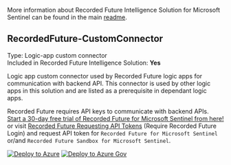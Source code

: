 More information about Recorded Future Intelligence Solution for Microsoft Sentinel can be found in the main [readme](../readme.md).


## RecordedFuture-CustomConnector
Type: Logic-app custom connector\
Included in Recorded Future Intelligence Solution: **Yes**

Logic app custom connector used by Recorded Future logic apps for communication with backend API. This connector is used by other logic apps in this solution and are listed as a prerequisite in dependant logic apps. 

Recorded Future requires API keys to communicate with backend APIs. <a href="https://go.recordedfuture.com/microsoft-azure-sentinel-free-trial?utm_campaign=&utm_source=microsoft&utm_medium=gta" target="_blank">Start a 30-day free trial of Recorded Future for Microsoft Sentinel from here!</a> or visit <a href="https://support.recordedfuture.com/hc/en-us/articles/4411077373587-Requesting-API-Tokens" target="_blank">Recorded Future Requesting API Tokens</a>  (Require Recorded Future Login) and request API token for ```Recorded Future for Microsoft Sentinel``` or/and ```Recorded Future Sandbox for Microsoft Sentinel```.

<a href="https://aka.ms/deploytoazurebutton)](https://portal.azure.com/#create/Microsoft.Template/uri/https%3A%2F%2Fraw.githubusercontent.com%2FAzure%2FAzure-Sentinel%2Fmaster%2FSolutions%2FRecorded%2520Future%2FPlaybooks%2FConnectors%2FRecordedFuture-CustomConnector%2Fazuredeploy.json" target="_blank">![Deploy to Azure](https://aka.ms/deploytoazurebutton)</a>
<a href="https://portal.azure.us/#create/Microsoft.Template/uri/https%3A%2F%2Fraw.githubusercontent.com%2FAzure%2FAzure-Sentinel%2Fmaster%2FSolutions%2FRecorded%2520Future%2FPlaybooks%2FConnectors%2FRecordedFuture-CustomConnector%2Fazuredeploy.json" target="_blank">![Deploy to Azure Gov](https://aka.ms/deploytoazuregovbutton)</a>